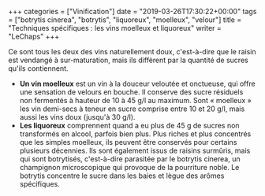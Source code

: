 +++
categories = ["Vinification"]
date = "2019-03-26T17:30:22+00:00"
tags = ["botrytis cinerea", "botrytis", "liquoreux", "moelleux", "velour"] 
title = "Techniques spécifiques : les vins moelleux et liquoreux"
writer = "LeChaps"
+++

Ce sont tous les deux des vins naturellement doux, c'est-à-dire que le raisin est vendangé à sur-maturation, mais ils diffèrent par la quantité de sucres qu'ils contiennent.

* **Un vin moelleux** est un vin à la douceur veloutée et onctueuse, qui offre une sensation de velours en bouche. Il conserve des sucre résiduels non fermentés à hauteur de 10 à 45 g/l au maximum. Sont « moelleux » les vin demi-secs à teneur en sucre comprise entre 10 et 20 g/l, mais aussi les vins doux (jusqu'à 30 g/l).
* **Les liquoreux** comprennent quand a eu plus de 45 g de sucres non transformés en alcool, parfois bien plus. Plus riches et plus concentrés que les simples moelleux, ils peuvent être conservés pour certains plusieurs décennies. Ils sont également issus de raisins surmûris, mais qui sont botrytisés, c'est-à-dire parasitée par le botrytis cinerea, un champignon microscopique qui provoque de la pourriture noble. Le botrytis concentre le sucre dans les baies et lègue des arômes spécifiques.
